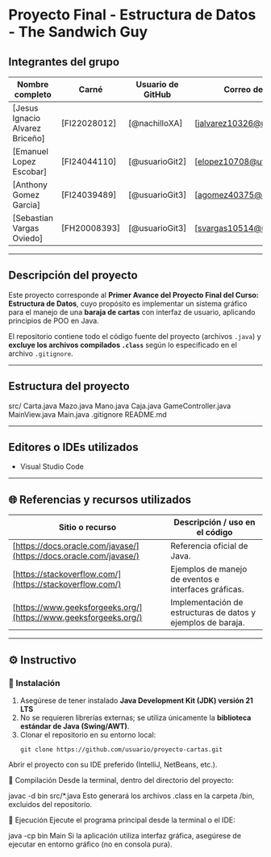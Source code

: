 # Proyecto Final - Estructura de Datos -  The Sandwich Guy 

## Integrantes del grupo
| Nombre completo | Carné | Usuario de GitHub | Correo de Git |
|------------------|-------|-------------------|----------------|
| [Jesus Ignacio Alvarez Briceño] | [FI22028012] | [@nachilloXA] | [jalvarez10326@ufide.ac.cr] |
| [Emanuel Lopez Escobar] | [FI24044110] | [@usuarioGit2] | [elopez10708@ufide.ac.cr] |
| [Anthony Gomez Garcia] | [FI24039489] | [@usuarioGit3] | [agomez40375@ufide.ac.cr] |
| [Sebastian Vargas Oviedo] | [FH20008393] | [@usuarioGit3] | [svargas10514@ufide.ac.cr] |

---

## Descripción del proyecto

Este proyecto corresponde al **Primer Avance del Proyecto Final del Curso: Estructura de Datos**, cuyo propósito es implementar un sistema gráfico para el manejo de una **baraja de cartas** con interfaz de usuario, aplicando principios de POO en Java.

El repositorio contiene todo el código fuente del proyecto (archivos `.java`) y **excluye los archivos compilados `.class`** según lo especificado en el archivo `.gitignore`.

---

## Estructura del proyecto

 src/
    Carta.java
    Mazo.java
    Mano.java
    Caja.java
    GameController.java
    MainView.java
    Main.java
 .gitignore
 README.md

---

## Editores o IDEs utilizados
- Visual Studio Code 

---

## 🌐 Referencias y recursos utilizados

| Sitio o recurso | Descripción / uso en el código |
|-----------------|-------------------------------|
| [https://docs.oracle.com/javase/](https://docs.oracle.com/javase/) | Referencia oficial de Java. |
| [https://stackoverflow.com/](https://stackoverflow.com/) | Ejemplos de manejo de eventos e interfaces gráficas. |
| [https://www.geeksforgeeks.org/](https://www.geeksforgeeks.org/) | Implementación de estructuras de datos y ejemplos de baraja. |

---

## ⚙️ Instructivo

### 🔹 Instalación
1. Asegúrese de tener instalado **Java Development Kit (JDK) versión 21 LTS**  
2. No se requieren librerías externas; se utiliza únicamente la **biblioteca estándar de Java (Swing/AWT)**.  
3. Clonar el repositorio en su entorno local:
   ```
   git clone https://github.com/usuario/proyecto-cartas.git
Abrir el proyecto con su IDE preferido (IntelliJ, NetBeans, etc.).

🔹 Compilación
Desde la terminal, dentro del directorio del proyecto:

javac -d bin src/*.java
Esto generará los archivos .class en la carpeta /bin, excluidos del repositorio.

🔹 Ejecución
Ejecute el programa principal desde la terminal o el IDE:

java -cp bin Main
Si la aplicación utiliza interfaz gráfica, asegúrese de ejecutar en entorno gráfico (no en consola pura).
